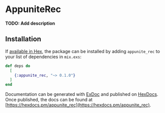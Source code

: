 # AppuniteRec

**TODO: Add description**

## Installation

If [available in Hex](https://hex.pm/docs/publish), the package can be installed
by adding `appunite_rec` to your list of dependencies in `mix.exs`:

```elixir
def deps do
  [
    {:appunite_rec, "~> 0.1.0"}
  ]
end
```

Documentation can be generated with [ExDoc](https://github.com/elixir-lang/ex_doc)
and published on [HexDocs](https://hexdocs.pm). Once published, the docs can
be found at [https://hexdocs.pm/appunite_rec](https://hexdocs.pm/appunite_rec).


